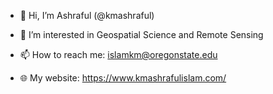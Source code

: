 - 👋 Hi, I’m Ashraful (@kmashraful)
  
- 👀 I’m interested in Geospatial Science and Remote Sensing

- 📫 How to reach me: islamkm@oregonstate.edu

- 🌐 My website: https://www.kmashrafulislam.com/

<!---
kmashraful/kmashraful is a ✨ special ✨ repository because its `README.md` (this file) appears on your GitHub profile.
You can click the Preview link to take a look at your changes.
--->

